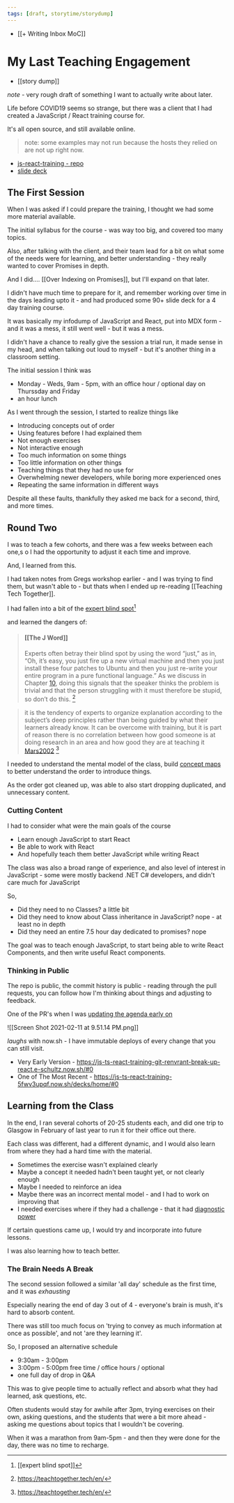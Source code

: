 ```yaml
---
tags: [draft, storytime/storydump]
---
```


+ [[+ Writing Inbox MoC]]
# My Last Teaching Engagement

- [[story dump]]

*note* - very rough draft of something I want to actually write about later.

Life before COVID19 seems so strange, but there was a client that I had created a JavaScript / React training course for. 

It's all open source, and still available online. 

> note: some examples may not run because the hosts they relied on are not up right now.

- [js-react-training - repo](https://github.com/e-schultz/ts-js-react-training/)
- [slide deck](https://rio-react-training.now.sh/decks/home/#0)


## The First Session

When I was asked if I could prepare the training, I thought we had some more material available. 

The initial syllabus for the course - was way too big, and covered too many topics. 

Also, after talking with the client, and their team lead for a bit on what some of the needs were for learning, and better understanding - they really wanted to cover Promises in depth.

And I did.... [[Over Indexing on Promises]], but I'll expand on that later. 

I didn't have much time to prepare for it, and remember working over time in the days leading upto it - and had produced some 90+ slide deck for a 4 day training course.

It was basically my infodump of JavaScript and React, put into MDX form - and it was a mess, it still went well - but it was a mess.

I didn't have a chance to really give the session a trial run, it made sense in my head, and when talking out loud to myself - but it's another thing in a classroom setting. 

The initial session I think was

- Monday - Weds, 9am - 5pm, with an office hour / optional day on Thurssday and Friday
- an hour lunch

As I went through the session, I started to realize things like

- Introducing concepts out of order
- Using features before I had explained them
- Not enough exercises 
- Not interactive enough
- Too much information on some things
- Too little information on other things
- Teaching things that they had no use for 
- Overwhelming newer developers, while boring more experienced ones
- Repeating the same information in different ways 

Despite all these faults, thankfully they asked me back for a second, third, and more times.

## Round Two

I was to teach a few cohorts, and there was a few weeks between each one,s o I had the opportunity to adjust it each time and improve. 

And, I learned from this.

I had taken notes from Gregs workshop earlier - and I was trying to find them, but wasn't able to - but thats when I ended up re-reading [[Teaching Tech Together]].

I had fallen into a bit of the [expert blind spot](https://teachtogether.tech/en/index.html#g:expert-blind-spot)[^ebs]
[^ebs]: [[expert blind spot]]

and learned the dangers of: 

> #### [[The J Word]]
>
>Experts often betray their blind spot by using the word “just,” as in, “Oh, it’s easy, you just fire up a new virtual machine and then you just install these four patches to Ubuntu and then you just re-write your entire program in a pure functional language.” As we discuss in Chapter [10](https://teachtogether.tech/en/index.html#s:motivation), doing this signals that the speaker thinks the problem is trivial and that the person struggling with it must therefore be stupid, so don’t do this. [^tt]

> it is the tendency of experts to organize explanation according to the subject’s deep principles rather than being guided by what their learners already know. It can be overcome with training, but it is part of reason there is no correlation between how good someone is at doing research in an area and how good they are at teaching it [Mars2002](https://teachtogether.tech/en/index.html#ref-Mars2002) [^tt]

I needed to understand the mental model of the class, build [concept maps](https://teachtogether.tech/en/index.html#s:memory-concept-maps) to better understand the order to introduce things.

As the order got cleaned up, was able to also start dropping duplicated, and unnecessary content.

### Cutting Content

I had to consider what were the main goals of the course

- Learn enough JavaScript to start React
- Be able to work with React
- And hopefully teach them better JavaScript while writing React

The class was also a broad range of experience, and also level of interest in JavaScript - some were mostly backend .NET C# developers, and didn't care much for JavaScript

So, 

- Did they need to no Classes? a little bit
- Did they need to know about Class inheritance in JavaScript? nope - at least no in depth
- Did they need an entire 7.5 hour day dedicated to promises? nope

The goal was to teach enough JavaScript, to start being able to write React Components, and then write useful React components.

### Thinking in Public

The repo is public, the commit history is public - reading through the pull requests, you can follow how I'm thinking about things and adjusting to feedback.

One of the PR's when I was [updating the agenda early on](https://github.com/e-schultz/ts-js-react-training/pull/7/files)

![[Screen Shot 2021-02-11 at 9.51.14 PM.png]]

*laughs* with now.sh - I have immutable deploys of every change that you can still visit.

- Very Early Version - https://js-ts-react-training-git-renvrant-break-up-react.e-schultz.now.sh/#0
- One of The Most Recent - https://js-ts-react-training-5fwv3upqf.now.sh/decks/home/#0

## Learning from the Class

In the end, I ran several cohorts of 20-25 students each, and did one trip to Glasgow in February of last year to run it for their office out there. 

Each class was different, had a different dynamic, and I would also learn from where they had a hard time with the material. 

- Sometimes the exercise wasn't explained clearly
- Maybe a concept it needed hadn't been taught yet, or not clearly enough
- Maybe I needed to reinforce an idea 
- Maybe there was an incorrect mental model - and I had to work on improving that 
- I needed exercises where if they had a challenge - that it had [diagnostic power](https://teachtogether.tech/en/index.html#g:diagnostic-power)

If certain questions came up, I would try and incorporate into future lessons.

I was also learning how to teach better.

### The Brain Needs A Break

The second session followed a similar 'all day' schedule as the first time, and it was *exhausting*

Especially nearing the end of day 3 out of 4 - everyone's brain is mush, it's hard to absorb content.  

There was still too much focus on 'trying to convey as much information at once as possible', and not 'are they learning it'.

So, I proposed an alternative schedule 

- 9:30am - 3:00pm 
- 3:00pm - 5:00pm free time / office hours / optional
- one full day of drop in Q&A

This was to give people time to actually reflect and absorb what they had learned, ask questions, etc. 

Often students would stay for awhile after 3pm, trying exercises on their own, asking questions, and the students that were a bit more ahead - asking me questions about topics that I wouldn't be covering.

When it was a marathon from 9am-5pm - and then they were done for the day, there was no time to recharge. 

[^tt]: https://teachtogether.tech/en/
